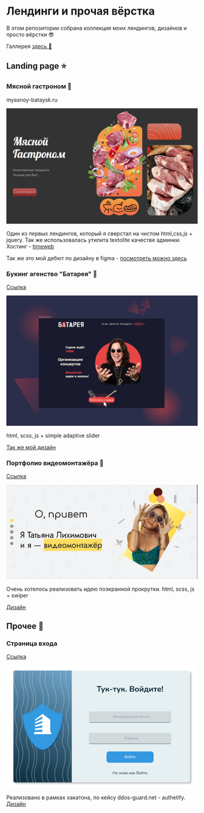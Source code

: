 # Лендинги и прочая вёрстка

В этом репозитории собрана коллекция моих лендингов, дизайнов и просто вёрстки :sunglasses:

Галлерея [здесь :floppy_disk:]()

## Landing page :star:

### Мясной гастроном :cut_of_meat:

myasnoy-bataysk.ru

![Мясной](./preview/myasnoy.png)

Один из первых лендингов, который я сверстал на чистом html,css,js + jquery. Так же использовалась утилита textolite качестве админки. Хостинг - [timeweb](https://timeweb.com/ru/services/hosting/)

Так же это мой дебют по дизайну в figma - [посмотреть можно здесь](https://www.figma.com/file/hRNI1o1vn6hfEtl1N7Qdzq/Myasnoy?node-id=0%3A1)

### Букинг агенство "Батарея" :guitar:

[Ссылка]()

![Рок-лендинг](./preview/rock.png)

html, scss, js + simple adaptive slider

[Так же мой дизайн](https://www.figma.com/file/QMZZ2pgkUuPhQaXEvOAI3j/Rock-landing?node-id=21%3A6)

### Портфолио видеомонтажёра :movie_camera:

[Ссылка]()

![Рок-лендинг](./preview/video.png)

Очень хотелось реализовать идею поэкранной прокрутки.
html, scss, js + swiper

[Дизайн](https://www.figma.com/file/OzNw8ewKtChAarK6OUMheY/lihimovich_portfolio?node-id=0%3A1)

## Прочее :closed_book:

### Страница входа 

[Ссылка]()

![Рок-лендинг](./preview/login.png)

Реализовано в рамках хакатона, по кейсу ddos-guard.net - authetify.
[Дизайн](https://www.figma.com/file/pJd96Dxhr3euT0xjAvBHSL/dstu-hackathon-spring-2022)
